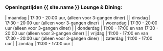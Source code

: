 ### Openingstijden {{ site.name }} Lounge & Dining:
  
| maandag | <time>17:30</time> - <time>20:00</time> uur, (alleen voor 3-gangen diner) | 
| dinsdag | <time>17:30</time> - <time>20:00</time> uur (alleen voor 3-gangen diner) |
| woensdag | <time>17:30</time> - <time>20:00</time> uur (alleen voor 3-gangen diner) |
| donderdag | <time>11:00</time> - <time>17:00</time> en van <time>17:30</time> - <time>20:00</time> uur (alleen voor 3-gangen diner) |
| vrijdag | <time>11:00</time> - <time>17:00</time> en van <time>17:30</time> - <time>20:00</time> uur (alleen voor 3-gangen diner) |
| zaterdag | <time>11:00</time> - <time>17:00</time> uur |
| zondag | <time>11:00</time> - <time>17:00</time> uur |
 